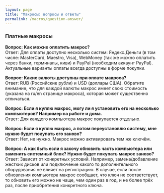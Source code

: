 ```yaml
---
layout: page
title: "Макросы: вопросы и ответы"
permalink: /macros/question-answer/
---
```


### Платные макросы

**Вопрос: Как можно оплатить макрос?**   
Ответ: Для оплаты доступно несколько систем: Яндекс.Деньги (в том числе: MasterCard, Maestro, Visa), WebMoney (так же можно оплатить через банки, терминалы, киви) и PayPal (необходим аккаунт PayPal). Актуальные варианты оплаты всегда доступны в форме покупки.

**Вопрос: Какие валюты доступны при оплате макроса?**   
Ответ: RUB (Российские рубли) и USD (доллары США). Обратите внимание, что для каждой валюты макрос имеет свою стоимость (указана на ru/en странице макроса), которая может существенно отличаться.

**Вопрос: Если я куплю макрос, могу ли я установить его на несколько компьютеров? Например на работе и дома.**   
Ответ: Для каждого компьютера макрос покупается отдельно.

**Вопрос: Если я куплю макрос, а потом переустановлю систему, мне нужно будет покупать его заново?**   
Ответ: Нет, не нужно. Макрос можно активировать тем же ключём.

**Вопрос: А как быть если я захочу обновить часть компьютера или заменить системный блок? Нужно будет покупать макрос заново?**   
Ответ: Зависит от конкретных условий. Например, замена/добавление жестких дисков или подключение какого то дополнительного оборудования не влияет на регистрацию. В случае, если после обновления компьютера макрос сообщает, что ключ не соответствует, то обновить его можно не чаще, чем один раз в год, и не более трёх раз, после приобретения конкретного ключа.
